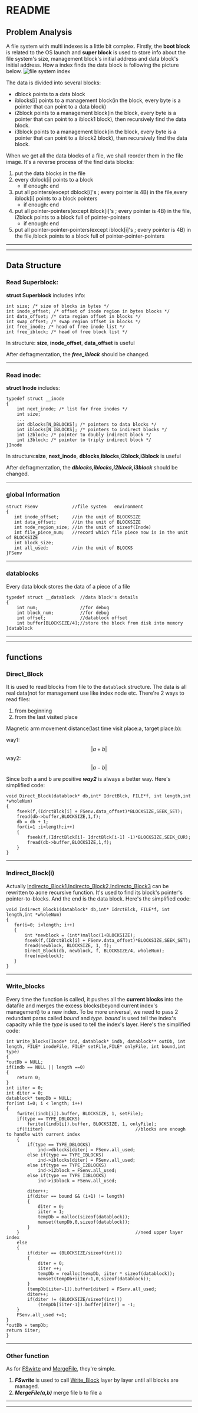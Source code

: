 # README

## Problem Analysis

A file system with multi indexes is a little bit complex. Firstly, the **boot block** is related to the OS launch and **super block** is used to store info about the file system's size, management block's initial address and data block's initial address. How a index finds the data block is following the picture below.
 ![file system index](./1.png)

The data is divided into several blocks:

- dblock points to a data block
- iblocks[i] points to a management block(in the block, every byte is a pointer that can point to a data block)
- i2block points to a management block(in the block, every byte is a pointer that can point to a iblock1 block), then recursively find the data block.
- i3block points to a management block(in the block, every byte is a pointer that can point to a iblock2 block), then recursively find the data block.

When we get all the data blocks of a file, we shall reorder them in the file image. It's a reverse process of the find data blocks:

1. put the data blocks in the file
2. every dblock[i] points to a block
      - if enough: end
3. put all pointers(except dblock[i]'s ; every pointer is 4B) in the file,every iblock[i] points to a block pointers
      - if enough: end
4. put all pointer-pointers(except iblock[i]'s ; every pointer is 4B) in the file, i2block points to a block full of pointer-pointers
      - if enough: end
4. put all pointer-pointer-pointers(except iblock[i]'s ; every pointer is 4B) in the file,iblock points to a block full of pointer-pointer-pointers

***
***

## Data Structure

### Read Superblock:

**struct Superblock** includes info:

    int size; /* size of blocks in bytes */
    int inode_offset; /* offset of inode region in bytes blocks */
    int data_offset; /* data region offset in blocks */
    int swap_offset; /* swap region offset in blocks */
    int free_inode; /* head of free inode list */
    int free_iblock; /* head of free block list */



In structure: **size**, **inode_offset**, **data_offset** is useful

After defragmentation, the ***free_iblock*** should be changed.

***

### Read inode:

**struct Inode** includes:

    typedef struct __inode 
    {
        int next_inode; /* list for free inodes */
        int size;
        ...
        int dblocks[N_DBLOCKS]; /* pointers to data blocks */
        int iblocks[N_IBLOCKS]; /* pointers to indirect blocks */
        int i2block; /* pointer to doubly indirect block */
        int i3block; /* pointer to triply indirect block */
    }Inode

In structure:**size**, **next_inode**, **dblocks**,**iblocks**,**i2block**,**i3block** is useful

After defragmentation, the ***dblocks,iblocks,i2block,i3block*** should be changed.

***

### global Information

    struct FSenv             //file system   environment
    {
	   int inode_offset;     //in the unit of BLOCKSIZE
	   int data_offset;      //in the unit of BLOCKSIZE
	   int node_region_size; //in the unit of sizeof(Inode)
	   int file_piece_num;   //record which file piece now is in the unit of BLOCKSIZE
	   int block_size;
	   int all_used;         //in the unit of BLOCKS
    }FSenv

***

### datablocks

Every data block stores the data of a piece of a file

    typedef struct __datablock  //data block's details
    {
    	int num;                //for debug
    	int block_num;          //for debug
    	int offset;             //datablock offset
    	int buffer[BLOCKSIZE/4];//store the block from disk into memory
    }datablock

***
***

## functions

### Direct_Block

It is used to read blocks from file to the `datablock` structure. The data is all real data(not for management use like index node etc. There're 2 ways to read files: 

1. from beginning
2. from the last visited place
    
Magnetic arm movement distance(last time visit place:a, target place:b):

way1:$$|a+b|$$
way2:$$|a-b|$$

Since both a and b are positive ***way2*** is always a better way. Here's simplified code:

    void Direct_Block(datablock* db,int* IdrctBlck, FILE*f, int length,int *wholeNum)
    {
        fseek(f,(IdrctBlck[i] + FSenv.data_offset)*BLOCKSIZE,SEEK_SET);
    	fread(db->buffer,BLOCKSIZE,1,f);
    	db = db + 1;
    	for(i=1 ;i<length;i++)
    	{
    		fseek(f,(IdrctBlck[i]- IdrctBlck[i-1] -1)*BLOCKSIZE,SEEK_CUR);
    		fread(db->buffer,BLOCKSIZE,1,f);
    	}
    }
    
---

### Indirect_Block(i)

Actually <u>Indirecto_Block1</u>,<u>Indirecto_Block2</u>,<u>Indirecto_Block3</u> can be rewritten to aone recursive function. It's used to find its block's pointer's pointer-to-blocks. And the end is the data block. Here's the simplified code:

    void Indirect_Block1(datablock* db,int* IdrctBlck, FILE*f, int length,int *wholeNum)
    {
	   for(i=0; i<length; i++)
	   {
	   	   int *newblock = (int*)malloc(1+BLOCKSIZE);
	   	   fseek(f,(IdrctBlck[i] + FSenv.data_offset)*BLOCKSIZE,SEEK_SET);
	   	   fread(newblock, BLOCKSIZE, 1, f);
		   Direct_Block(db, newblock, f, BLOCKSIZE/4, wholeNum);
		   free(newblock);
	   }
	}

***

### Write_blocks

Every time the function is called, it pushes all the **current blocks** into the datafile and merges the excess blocks(beyond current index's management) to a new index. To be more universal, we need to pass 2 redundant paras called *bound* and *type*. *bound* is used tell the index's capacity while the *type* is used to tell the index's layer. Here's the simplified code:

    int Write_blocks(Inode* ind, datablock* indb, datablock** outDb, int length, FILE* inodeFile, FILE* setFile,FILE* onlyFile, int bound,int type)
    {
	*outDb = NULL;
	if(indb == NULL || length ==0)
	{
		return 0;
	}
	int iiter = 0;
	int diter = 0;
	datablock* tempDb = NULL;
	for(int i=0; i < length; i++)
	{
		fwrite((indb[i]).buffer, BLOCKSIZE, 1, setFile);
		if(type == TYPE_DBLOCKS)
			fwrite((indb[i]).buffer, BLOCKSIZE, 1, onlyFile);
		if(!iiter)                                   //blocks are enough to handle with current index
		{
			if(type == TYPE_DBLOCKS)
				ind->dblocks[diter] = FSenv.all_used;
			else if(type == TYPE_IBLOCKS)
				ind->iblocks[diter] = FSenv.all_used;
			else if(type == TYPE_I2BLOCKS)
				ind->i2block = FSenv.all_used;
			else if(type == TYPE_I3BLOCKS)
				ind->i3block = FSenv.all_used;

			diter++;
			if(diter == bound && (i+1) != length)
			{
				diter = 0;
				iiter = 1;
				tempDb = malloc(sizeof(datablock));
				memset(tempDb,0,sizeof(datablock));
			}
		}                                            //need upper layer index
		else
		{
			if(diter == (BLOCKSIZE/sizeof(int)))
			{
				diter = 0;
				iiter ++;
				tempDb = realloc(tempDb, iiter * sizeof(datablock));
				memset(tempDb+iiter-1,0,sizeof(datablock));
			}
			(tempDb[iiter-1]).buffer[diter] = FSenv.all_used;
			diter++;
			if(diter != (BLOCKSIZE/sizeof(int)))
				(tempDb[iiter-1]).buffer[diter] = -1;
		}
		FSenv.all_used +=1;
	}
	*outDb = tempDb;
	return iiter;
    }

***

### Other function

As for <u>FSwirte</u> and <u>MergeFile</u>, they're simple. 

1. ***FSwrite*** is used to call <u>Write_Block</u> layer by layer until all blocks are managed.   
2. ***MergeFile(a,b)*** merge file b to file a 

***
***











